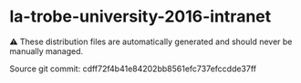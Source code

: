 # la-trobe-university-2016-intranet

:warning: These distribution files are automatically generated and should never be manually managed.

Source git commit: cdff72f4b41e84202bb8561efc737efccdde37ff
